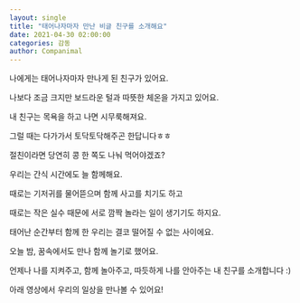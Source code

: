```yaml
---
layout: single
title: "태어나자마자 만난 비글 친구를 소개해요"
date: 2021-04-30 02:00:00
categories: 감동
author: Companimal
---
```


나에게는 태어나자마자 만나게 된 친구가 있어요.

나보다 조금 크지만 보드라운 털과 따뜻한 체온을 가지고 있어요.

내 친구는 목욕을 하고 나면 시무룩해져요.

그럴 때는 다가가서 토닥토닥해주곤 한답니다ㅎㅎ

절친이라면 당연히 콩 한 쪽도 나눠 먹어야겠죠?

우리는 간식 시간에도 늘 함께해요.

때로는 기저귀를 물어뜯으며 함께 사고를 치기도 하고

때로는 작은 실수 때문에 서로 깜짝 놀라는 일이 생기기도 하지요.

태어난 순간부터 함께 한 우리는 결코 떨어질 수 없는 사이에요.

오늘 밤, 꿈속에서도 만나 함께 놀기로 했어요.

언제나 나를 지켜주고, 함께 놀아주고, 따듯하게 나를 안아주는 내 친구를 소개합니다 :)

아래 영상에서 우리의 일상을 만나볼 수 있어요!
